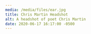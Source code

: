 ```yaml
---
media: /media/files/ear.jpg
title: Chris Martin Headshot
alt: A headshot of poet Chris Martin
date: 2020-06-17 16:17:00 -0500
---
```

